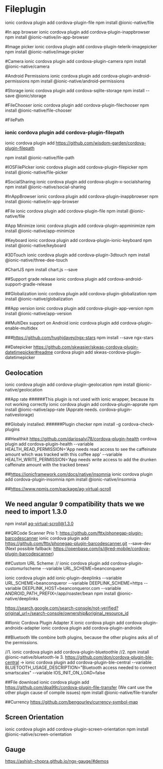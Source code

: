 # Fileplugin

ionic cordova plugin add cordova-plugin-file
npm install @ionic-native/file

#In app browser
ionic cordova plugin add cordova-plugin-inappbrowser
npm install @ionic-native/in-app-browser

#Image picker
ionic cordova plugin add cordova-plugin-telerik-imagepicker
npm install @ionic-native/image-picker

#Camera
ionic cordova plugin add cordova-plugin-camera
npm install @ionic-native/camera

#Android Permissions
ionic cordova plugin add cordova-plugin-android-permissions
npm install @ionic-native/android-permissions

#Storage
ionic cordova plugin add cordova-sqlite-storage
npm install --save @ionic/storage

#FileChooser
ionic cordova plugin add cordova-plugin-filechooser
npm install @ionic-native/file-chooser

#FilePath

### ionic cordova plugin add cordova-plugin-filepath

ionic cordova plugin add https://github.com/wisdom-garden/cordova-plugin-filepath

npm install @ionic-native/file-path

#IOSFilePicker
ionic cordova plugin add cordova-plugin-filepicker
npm install @ionic-native/file-picker

#SocialSharing
ionic cordova plugin add cordova-plugin-x-socialsharing
npm install @ionic-native/social-sharing

#InAppBrowser
ionic cordova plugin add cordova-plugin-inappbrowser
npm install @ionic-native/in-app-browser

#File
ionic cordova plugin add cordova-plugin-file
npm install @ionic-native/file

#App Minimize
ionic cordova plugin add cordova-plugin-appminimize
npm install @ionic-native/app-minimize

#Keyboard
ionic cordova plugin add cordova-plugin-ionic-keyboard
npm install @ionic-native/keyboard

#3DTouch
ionic cordova plugin add cordova-plugin-3dtouch
npm install @ionic-native/three-dee-touch

#ChartJS
npm install chart.js --save

##Support grade release
ionic cordova plugin add cordova-android-support-gradle-release

##Globalization
ionic cordova plugin add cordova-plugin-globalization
npm install @ionic-native/globalization

##App version
ionic cordova plugin add cordova-plugin-app-version
npm install @ionic-native/app-version

##MultiDex support on Android
ionic cordova plugin add cordova-plugin-enable-multidex

###https://github.com/hughjdavey/ngx-stars
npm install --save ngx-stars

##Datepicker
https://github.com/skwasjer/skwas-cordova-plugin-datetimepicker#readme
cordova plugin add skwas-cordova-plugin-datetimepicker

## Geolocation

ionic cordova plugin add cordova-plugin-geolocation
npm install @ionic-native/geolocation

##App rate
######This plugin is not used with ionic wrapper, because its not working correctly
ionic cordova plugin add cordova-plugin-apprate
npm install @ionic-native/app-rate
(Apprate needs. cordova-plugin-nativestorage)

##Globaly installed:
######Plugin checker
npm install -g cordova-check-plugins

##Healthkit
https://github.com/dariosalvi78/cordova-plugin-health
cordova plugin add cordova-plugin-health --variable HEALTH_READ_PERMISSION='App needs read access to see the caffeinate amount which was tracked with this coffee app' --variable HEALTH_WRITE_PERMISSION='App needs write access to add the drunken caffeinate amount with the tracked brews'

##https://ionicframework.com/docs/native/insomnia
ionic cordova plugin add cordova-plugin-insomnia
npm install @ionic-native/insomnia

##https://www.npmjs.com/package/ag-virtual-scroll

## We need angular 9 compatibility thats we we need to import 1.3.0

npm install ag-virtual-scroll@1.3.0

##QRCode Scanner
Prio 1: https://github.com/fttx/phonegap-plugin-barcodescanner
ionic cordova plugin add https://github.com/fttx/phonegap-plugin-barcodescanner.git --save-dev
(Next possible fallback: https://openbase.com/js/@red-mobile/cordova-plugin-barcodescanner)

##Custom URL Scheme:
// ionic cordova plugin add cordova-plugin-customurlscheme --variable URL_SCHEME=beanconqueror

ionic cordova plugin add ionic-plugin-deeplinks --variable URL_SCHEME=beanconqueror --variable DEEPLINK_SCHEME=https --variable DEEPLINK_HOST=beanconqueror.com --variable ANDROID_PATH_PREFIX=/app/roaster/bean
npm install @ionic-native/deeplinks

https://search.google.com/search-console/not-verified?original_url=/search-console/ownership&original_resource_id

##Ionic Cordova Plugin Adapter X
ionic cordova plugin add cordova-plugin-androidx-adapter
ionic cordova plugin add cordova-plugin-androidx

##Bluetooth
We combine both plugins, because the other plugins asks all of the permissions.

//1. ionic cordova plugin add cordova-plugin-bluetoothle
//2. npm install @ionic-native/bluetooth-le 3. https://github.com/don/cordova-plugin-ble-central
-> ionic cordova plugin add cordova-plugin-ble-central --variable BLUETOOTH_USAGE_DESCRIPTION="Bluetooth access needed to connect smartscales" --variable IOS_INIT_ON_LOAD=false

##File download
ionic cordova plugin add https://github.com/dpa99c/cordova-plugin-file-transfer
(We cant use the other plugin cause of compile issues)
npm install @ionic-native/file-transfer

##Currency
https://github.com/bengourley/currency-symbol-map

## Screen Orientation

ionic cordova plugin add cordova-plugin-screen-orientation
npm install @ionic-native/screen-orientation

## Gauge

https://ashish-chopra.github.io/ngx-gauge/#demos
